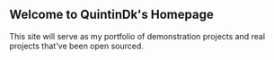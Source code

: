 ## Welcome to QuintinDk's Homepage

This site will serve as my portfolio of demonstration projects and real projects that've been open sourced.
